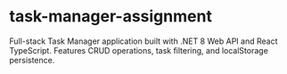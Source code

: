 # task-manager-assignment
Full-stack Task Manager application built with .NET 8 Web API and React TypeScript. Features CRUD operations, task filtering, and localStorage persistence.
